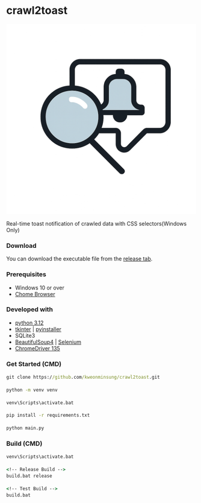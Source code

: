 # crawl2toast

<img src="https://github.com/kweonminsung/crawl2toast/blob/main/public/icon.png" />

Real-time toast notification of crawled data with CSS selectors(Windows Only)

### Download

You can download the executable file from the [release tab](https://github.com/kweonminsung/crawl2toast/releases).

### Prerequisites

- Windows 10 or over
- [Chome Browser](https://www.google.com/intl/ko_kr/chrome/)

### Developed with

- [python 3.12](https://www.python.org/)
- [tkinter](https://docs.python.org/3/library/tkinter.html) | [pyinstaller](https://www.pyinstaller.org/)
- SQLite3
- [BeautifulSoup4](https://pypi.org/project/beautifulsoup4/) | [Selenium](https://www.selenium.dev/)
- [ChromeDriver 135](https://developer.chrome.com/docs/chromedriver/get-started)

### Get Started (CMD)

```cmd
git clone https://github.com/kweonminsung/crawl2toast.git

python -m venv venv

venv\Scripts\activate.bat

pip install -r requirements.txt

python main.py
```

### Build (CMD)

```cmd
venv\Scripts\activate.bat

<!-- Release Build -->
build.bat release

<!-- Test Build -->
build.bat
```
